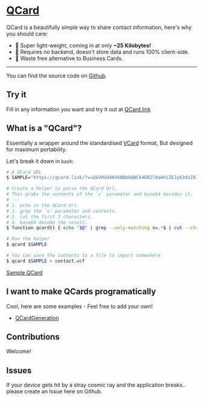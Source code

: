 # [QCard](https://qcard.link)

QCard is a beautifully simple way to share contact information, here's why you should care:

- 🎈 Super light-weight, coming in at only **~25 Kilobytes!**
- 📖 Requires no backend, doesn't store data and runs 100% client-side.
- 💚 Waste free alternative to Business Cards.

---
You can find the source code on [Github](https://github.com/Azza292/QCard).

## Try it

Fill in any information you want and try it out at [QCard.link](https://qcard.link)

## What is a "QCard"?

Essentially a wrapper around the standardised [VCard](https://en.wikipedia.org/wiki/VCard) format, But designed for maximum portability.


Let's break it down in `bash`:
```bash
# A QCard URL
$ SAMPLE="https://qcard.link/?v=QkVHSU46VkNBUkQNCk46R2l0aHViIEJyb3dzZXINClRJVExFOkludGVyZXN0ZWQgaW4gUUNhcmQNClVSTDpodHRwczovL3FjYXJkLm5vdy5zaA0KTk9URTpIZXlcLCB0aGF0J3MgbWUhDQpFTkQ6VkNBUkQ="

# Create a helper to parse the QCard Url,
# This grabs the contents of the `v` parameter and base64 decodes it.
# ---
# 1. echo in the QCard Url.
# 2. grep the `v` parameter and contents.
# 3. cut the first 3 characters.
# 4. base64 decode the result.
$ function qcard() { echo "$@" | grep --only-matching v=.*$ | cut --characters 3- | base64 --decode;}

# Run the helper
$ qcard $SAMPLE

# You can save the contents to a file to import somewhere
$ qcard $SAMPLE > contact.vcf
```
[Sample QCard](https://qcard.link/?v=QkVHSU46VkNBUkQNCk46R2l0aHViIEJyb3dzZXINClRJVExFOkludGVyZXN0ZWQgaW4gUUNhcmQNClVSTDpodHRwczovL3FjYXJkLm5vdy5zaA0KTk9URTpIZXlcLCB0aGF0J3MgbWUhDQpFTkQ6VkNBUkQ=)

## I want to make QCards programatically

Cool, here are some examples - Feel free to add your own!

 - [QCardGeneration](./examples/QCardGeneration.md)

## Contributions

Welcome!

## Issues

If your device gets hit by a stray cosmic ray and the application breaks.. please create an Issue here on Github.

